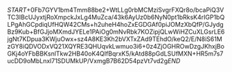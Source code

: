 $START$+0Fb7GYV1bm4Tmm88be2+WtLLg0rbMCMziSvgrFXQr8o/bcaPiQ3VTC3IBcUJyxtjRoXmpckJxLg4MuZca/43k6AyUz0b6NyN0pt1bRksK4rIGP1bQLPgAhGCpdiqUfHQW42CMs+h2uheH4hoZxEGDGAf0piJOMzXbQfP/GJydgBz9Kub+BfGJjoMXmdJYELe1PAiOg0mNvRbk7KOZipjQLwWiHZCuXLGsrLE6jgNt7KDpua3KWjuOwx+sz4A8KE3Kh2bVXTxZAd9TEhdO/keQ2/E/N8iS61MzGY8iQDVODxVQ21XQYRE3QHUqvkLwmuo3i6+0z4ZjOGHROwDzgJKhxjBoGKj4oYFbBBKsnlTkw2HB40oK4QIfBqrxK5/kAtd88pGdLSUfMXN+HR5m7s7ucDD9oMbLnxl71SDUMkUP/VxmgB7B62D54pzVt7vd2g$END$